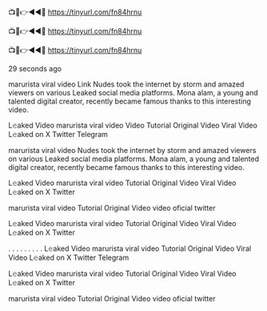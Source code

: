 📺📱👉◄◄🔴  https://tinyurl.com/fn84hrnu

📺📱👉◄◄🔴  https://tinyurl.com/fn84hrnu

📺📱👉◄◄🔴  https://tinyurl.com/fn84hrnu


29 seconds ago

marurista viral video Link Nudes took the internet by storm and amazed viewers on various Leaked social media platforms. Mona alam, a young and talented digital creator, recently became famous thanks to this interesting video.

L𝚎aked Video marurista viral video Video Tutorial Original Video Viral Video L𝚎aked on X Twitter Telegram

marurista viral video Nudes took the internet by storm and amazed viewers on various Leaked social media platforms. Mona alam, a young and talented digital creator, recently became famous thanks to this interesting video.

L𝚎aked Video marurista viral video Tutorial Original Video Viral Video L𝚎aked on X Twitter

marurista viral video Tutorial Original Video video oficial twitter

L𝚎aked Video marurista viral video Tutorial Original Video Viral Video L𝚎aked on X Twitter

. . . . . . . . . L𝚎aked Video marurista viral video Tutorial Original Video Viral Video L𝚎aked on X Twitter Telegram

L𝚎aked Video marurista viral video Tutorial Original Video Viral Video L𝚎aked on X Twitter

marurista viral video Tutorial Original Video video oficial twitter

